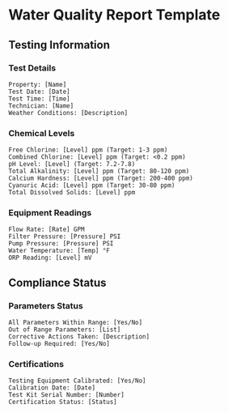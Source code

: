 # Water Quality Report Template

## Testing Information

### Test Details
```
Property: [Name]
Test Date: [Date]
Test Time: [Time]
Technician: [Name]
Weather Conditions: [Description]
```

### Chemical Levels
```
Free Chlorine: [Level] ppm (Target: 1-3 ppm)
Combined Chlorine: [Level] ppm (Target: <0.2 ppm)
pH Level: [Level] (Target: 7.2-7.8)
Total Alkalinity: [Level] ppm (Target: 80-120 ppm)
Calcium Hardness: [Level] ppm (Target: 200-400 ppm)
Cyanuric Acid: [Level] ppm (Target: 30-80 ppm)
Total Dissolved Solids: [Level] ppm
```

### Equipment Readings
```
Flow Rate: [Rate] GPM
Filter Pressure: [Pressure] PSI
Pump Pressure: [Pressure] PSI
Water Temperature: [Temp] °F
ORP Reading: [Level] mV
```

## Compliance Status

### Parameters Status
```
All Parameters Within Range: [Yes/No]
Out of Range Parameters: [List]
Corrective Actions Taken: [Description]
Follow-up Required: [Yes/No]
```

### Certifications
```
Testing Equipment Calibrated: [Yes/No]
Calibration Date: [Date]
Test Kit Serial Number: [Number]
Certification Status: [Status]
```